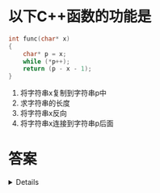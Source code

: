 # 以下C++函数的功能是

```c++
int func(char* x)
{
	char* p = x;
	while (*p++);
	return (p - x - 1);
}
```

1. 将字符串x复制到字符串p中
2. 求字符串的长度
3. 将字符串x反向
4. 将字符串x连接到字符串p后面

# 答案

<details>

分析该C++函数的功能:
1. p是一个指向x的指针，没有复制字符串x
2. 使用while循环遍历字符串，直到遇到空终止符'\0'停止
3. 返回p和x之间的距离-1，即字符串x的长度
4. 没有反向或者连接字符串
所以该函数的功能是 **求传入字符串x的长度** 。

```c++
#include <iostream>
using namespace std;

int func(char* x)
{
	char* p = x;
	while (*p++);
	return (p - x - 1);
}

int main()
{
	char x[11] = "HelloWorld";
	cout << func(x) << endl; // cout 10
	return 0;
}
```

</details>